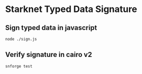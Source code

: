 # Starknet Typed Data Signature

## Sign typed data in javascript

```bash
node ./sign.js
```

## Verify signature in cairo v2

```bash
snforge test
```
